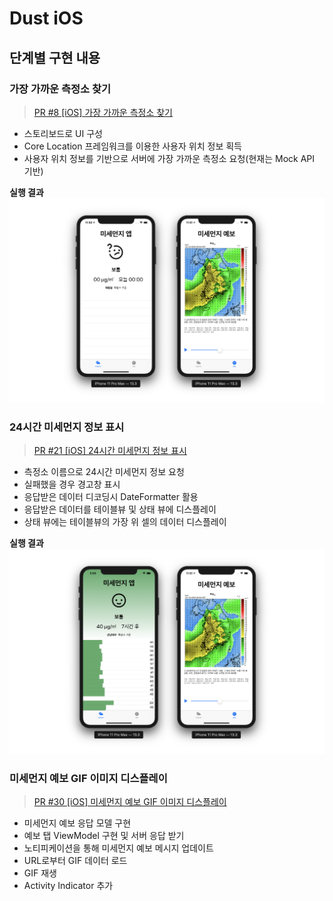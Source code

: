 # Dust iOS

## 단계별 구현 내용

### 가장 가까운 측정소 찾기

> [PR #8 [iOS] 가장 가까운 측정소 찾기][pr1]

* 스토리보드로 UI 구성
* Core Location 프레임워크를 이용한 사용자 위치 정보 획득
* 사용자 위치 정보를 기반으로 서버에 가장 가까운 측정소 요청(현재는 Mock API 기반)

**실행 결과**
![result1](result1.png)

### 24시간 미세먼지 정보 표시

> [PR #21 [iOS] 24시간 미세먼지 정보 표시][pr2]

* 측정소 이름으로 24시간 미세먼지 정보 요청
* 실패했을 경우 경고창 표시
* 응답받은 데이터 디코딩시 DateFormatter 활용
* 응답받은 데이터를 테이블뷰 및 상태 뷰에 디스플레이
* 상태 뷰에는 테이블뷰의 가장 위 셀의 데이터 디스플레이

**실행 결과**
![result2](result2.png)

### 미세먼지 예보 GIF 이미지 디스플레이

> [PR #30 [iOS] 미세먼지 예보 GIF 이미지 디스플레이][pr3]

* 미세먼지 예보 응답 모델 구현
* 예보 탭 ViewModel 구현 및 서버 응답 받기
* 노티피케이션을 통해 미세먼지 예보 메시지 업데이트
* URL로부터 GIF 데이터 로드
* GIF 재생
* Activity Indicator 추가

[pr1]: https://github.com/codesquad-member-2020/dust-7/pull/8
[pr2]: https://github.com/codesquad-member-2020/dust-7/pull/21
[pr3]: https://github.com/codesquad-member-2020/dust-7/pull/30


